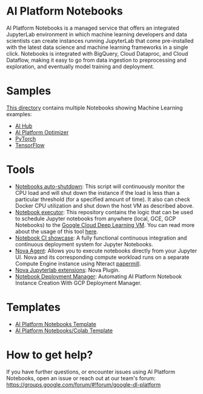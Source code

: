 # AI Platform Notebooks

AI Platform Notebooks is a managed service that offers an integrated JupyterLab environment in which machine learning 
developers and data scientists can create instances running JupyterLab that come pre-installed with the latest data 
science and machine learning frameworks in a single click. Notebooks is integrated with BigQuery, Cloud Dataproc, and 
Cloud Dataflow, making it easy to go from data ingestion to preprocessing and exploration, and eventually model training 
and deployment.

# Samples

[This directory](samples) contains multiple Notebooks showing Machine Learning examples:
 - [AI Hub](samples/aihub/)
 - [AI Platform Optimizer](samples/optimizer/)
 - [PyTorch](samples/pytorch/)
 - [TensorFlow](samples/tensorflow/)

# Tools

- [Notebooks auto-shutdown](tools/auto-shutdown): This script will
  continuously monitor the CPU load and will shut down the instance if
  the load is less than a particular threshold (for a specified amount
  of time). It also can check Docker CPU utilization and shut down the host VM
  as described above.
- [Notebook executor](tools/gcp-notebook-executor): 
This repository contains the logic that can be used to schedule Jupyter notebooks from anywhere (local, GCE, GCP Notebooks) to the [Google Cloud Deep Learning VM](https://cloud.google.com/deep-learning-vm/). You can read more about the usage of this tool [here](https://blog.kovalevskyi.com/gcp-notebook-executor-v0-1-2-8e37abd6fae1).
- [Notebook CI showcase](tools/notebooks-ci-showcase):
A fully functional continuous integration and continuous deployment system for Jupyter Notebooks.
- [Nova Agent](tools/nova-agents): Allows you to execute notebooks directly from your Jupyter UI. Nova and its corresponding compute 
workload runs on a separate Compute Engine instance using Nteract [papermill](https://github.com/nteract/papermill).
- [Nova Jupyterlab extensions](tools/nova-jupyterlab-extensions): Nova Plugin.
- [Notebook Deployment Manager](tools/deployment-manager): Automating AI Platform Notebook Instance Creation With GCP Deployment Manager.

# Templates

- [AI Platform Notebooks Template](templates/ai_platform_notebooks_template.ipynb)
- [AI Platform Notebooks/Colab Template](templates/ai_platform_notebooks_template_hybrid.ipynb)

# How to get help?

If you have further questions, or encounter issues using AI Platform Notebooks, 
open an issue or reach out at our team's forum: https://groups.google.com/forum/#!forum/google-dl-platform
